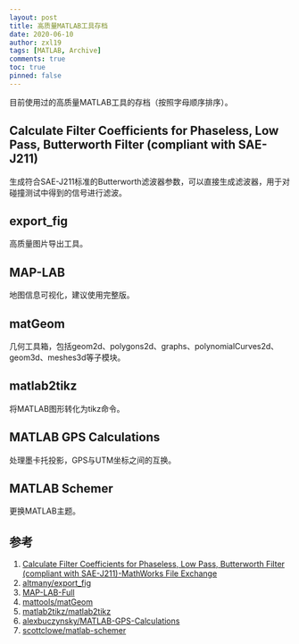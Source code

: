 ```yaml
---
layout: post
title: 高质量MATLAB工具存档
date: 2020-06-10
author: zxl19
tags: [MATLAB, Archive]
comments: true
toc: true
pinned: false
---
```


目前使用过的高质量MATLAB工具的存档（按照字母顺序排序）。

<!-- more -->

## Calculate Filter Coefficients for Phaseless, Low Pass, Butterworth Filter (compliant with SAE-J211)

生成符合SAE-J211标准的Butterworth滤波器参数，可以直接生成滤波器，用于对碰撞测试中得到的信号进行滤波。

## export_fig

高质量图片导出工具。

## MAP-LAB

地图信息可视化，建议使用完整版。

## matGeom

几何工具箱，包括geom2d、polygons2d、graphs、polynomialCurves2d、geom3d、meshes3d等子模块。

## matlab2tikz

将MATLAB图形转化为tikz命令。

## MATLAB GPS Calculations

处理墨卡托投影，GPS与UTM坐标之间的互换。

## MATLAB Schemer

更换MATLAB主题。

## 参考

1. [Calculate Filter Coefficients for Phaseless, Low Pass, Butterworth Filter (compliant with SAE-J211)-MathWorks File Exchange](https://www.mathworks.com/matlabcentral/fileexchange/61852-calculate-filter-coefficients-for-phaseless-low-pass-butterworth-filter-compliant-with-sae-j211)
2. [altmany/export_fig](https://github.com/altmany/export_fig)
3. [MAP-LAB-Full](http://www.dimitriospiretzidis.com/maplab_home.html)
4. [mattools/matGeom](https://github.com/mattools/matGeom)
5. [matlab2tikz/matlab2tikz](https://github.com/matlab2tikz/matlab2tikz)
6. [alexbuczynsky/MATLAB-GPS-Calculations](https://github.com/alexbuczynsky/MATLAB-GPS-Calculations)
7. [scottclowe/matlab-schemer](https://github.com/scottclowe/matlab-schemer)
